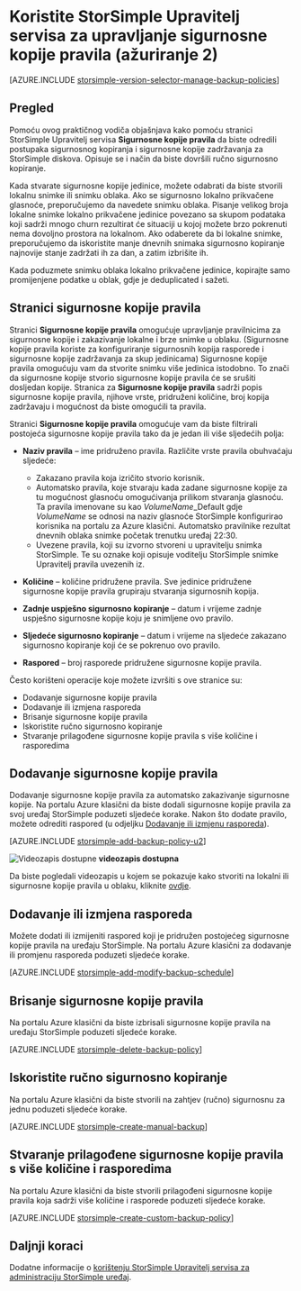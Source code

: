 <properties 
   pageTitle="Upravljanje pravilima sigurnosnu kopiju vašeg StorSimple | Microsoft Azure"
   description="U članku se objašnjava kako koristiti StorSimple Upravitelj servisa za stvaranje i upravljanje ručno sigurnosno kopiranje, sigurnosno kopiranje rasporede i sigurnosne kopije zadržavanju."
   services="storsimple"
   documentationCenter="NA"
   authors="SharS"
   manager="carmonm"
   editor=""/>
<tags 
   ms.service="storsimple"
   ms.devlang="NA"
   ms.topic="article"
   ms.tgt_pltfrm="NA"
   ms.workload="TBD"
   ms.date="05/10/2016"
   ms.author="v-sharos"/>

# <a name="use-the-storsimple-manager-service-to-manage-backup-policies-update-2"></a>Koristite StorSimple Upravitelj servisa za upravljanje sigurnosne kopije pravila (ažuriranje 2)

[AZURE.INCLUDE [storsimple-version-selector-manage-backup-policies](../../includes/storsimple-version-selector-manage-backup-policies.md)]

## <a name="overview"></a>Pregled

Pomoću ovog praktičnog vodiča objašnjava kako pomoću stranici StorSimple Upravitelj servisa **Sigurnosne kopije pravila** da biste odredili postupaka sigurnosnog kopiranja i sigurnosne kopije zadržavanja za StorSimple diskova. Opisuje se i način da biste dovršili ručno sigurnosno kopiranje.

Kada stvarate sigurnosne kopije jedinice, možete odabrati da biste stvorili lokalnu snimke ili snimku oblaka. Ako se sigurnosno lokalno prikvačene glasnoće, preporučujemo da navedete snimku oblaka. Pisanje velikog broja lokalne snimke lokalno prikvačene jedinice povezano sa skupom podataka koji sadrži mnogo churn rezultirat će situaciji u kojoj možete brzo pokrenuti nema dovoljno prostora na lokalnom. Ako odaberete da bi lokalne snimke, preporučujemo da iskoristite manje dnevnih snimaka sigurnosno kopiranje najnovije stanje zadržati ih za dan, a zatim izbrišite ih.

Kada poduzmete snimku oblaka lokalno prikvačene jedinice, kopirajte samo promijenjene podatke u oblak, gdje je deduplicated i sažeti. 

## <a name="the-backup-policies-page"></a>Stranici sigurnosne kopije pravila

Stranici **Sigurnosne kopije pravila** omogućuje upravljanje pravilnicima za sigurnosne kopije i zakazivanje lokalne i brze snimke u oblaku. (Sigurnosne kopije pravila koriste za konfiguriranje sigurnosnih kopija rasporede i sigurnosne kopije zadržavanja za skup jedinicama) Sigurnosne kopije pravila omogućuju vam da stvorite snimku više jedinica istodobno. To znači da sigurnosne kopije stvorio sigurnosne kopije pravila će se srušiti dosljedan kopije. Stranica za **Sigurnosne kopije pravila** sadrži popis sigurnosne kopije pravila, njihove vrste, pridruženi količine, broj kopija zadržavaju i mogućnost da biste omogućili ta pravila.

Stranici **Sigurnosne kopije pravila** omogućuje vam da biste filtrirali postojeća sigurnosne kopije pravila tako da je jedan ili više sljedećih polja:

- **Naziv pravila** – ime pridruženo pravila. Različite vrste pravila obuhvaćaju sljedeće:

   - Zakazano pravila koja izričito stvorio korisnik.
   - Automatsko pravila, koje stvaraju kada zadane sigurnosne kopije za tu mogućnost glasnoću omogućivanja prilikom stvaranja glasnoću. Ta pravila imenovane su kao *VolumeName*_Default gdje *VolumeName* se odnosi na naziv glasnoće StorSimple konfigurirao korisnika na portalu za Azure klasični. Automatsko pravilnike rezultat dnevnih oblaka snimke početak trenutku uređaj 22:30.
   - Uvezene pravila, koji su izvorno stvoreni u upravitelju snimka StorSimple. Te su oznake koji opisuje voditelju StorSimple snimke Upravitelj pravila uvezenih iz.

- **Količine** – količine pridružene pravila. Sve jedinice pridružene sigurnosne kopije pravila grupiraju stvaranja sigurnosnih kopija.

- **Zadnje uspješno sigurnosno kopiranje** – datum i vrijeme zadnje uspješno sigurnosne kopije koju je snimljene ovo pravilo.

- **Sljedeće sigurnosno kopiranje** – datum i vrijeme na sljedeće zakazano sigurnosno kopiranje koji će se pokrenuo ovo pravilo.

- **Raspored** – broj rasporede pridružene sigurnosne kopije pravila.

Često korišteni operacije koje možete izvršiti s ove stranice su:

- Dodavanje sigurnosne kopije pravila 
- Dodavanje ili izmjena rasporeda 
- Brisanje sigurnosne kopije pravila 
- Iskoristite ručno sigurnosno kopiranje 
- Stvaranje prilagođene sigurnosne kopije pravila s više količine i rasporedima 

## <a name="add-a-backup-policy"></a>Dodavanje sigurnosne kopije pravila

Dodavanje sigurnosne kopije pravila za automatsko zakazivanje sigurnosne kopije. Na portalu Azure klasični da biste dodali sigurnosne kopije pravila za svoj uređaj StorSimple poduzeti sljedeće korake. Nakon što dodate pravilo, možete odrediti raspored (u odjeljku [Dodavanje ili izmjenu rasporeda](#add-or-modify-a-schedule)).

[AZURE.INCLUDE [storsimple-add-backup-policy-u2](../../includes/storsimple-add-backup-policy-u2.md)]

![Videozapis dostupne](./media/storsimple-manage-backup-policies-u2/Video_icon.png) **videozapis dostupna**

Da biste pogledali videozapis u kojem se pokazuje kako stvoriti na lokalni ili sigurnosne kopije pravila u oblaku, kliknite [ovdje](https://azure.microsoft.com/documentation/videos/create-storsimple-backup-policies/).


## <a name="add-or-modify-a-schedule"></a>Dodavanje ili izmjena rasporeda

Možete dodati ili izmijeniti raspored koji je pridružen postojećeg sigurnosne kopije pravila na uređaju StorSimple. Na portalu Azure klasični za dodavanje ili promjenu rasporeda poduzeti sljedeće korake.

[AZURE.INCLUDE [storsimple-add-modify-backup-schedule](../../includes/storsimple-add-modify-backup-schedule-u2.md)]

## <a name="delete-a-backup-policy"></a>Brisanje sigurnosne kopije pravila

Na portalu Azure klasični da biste izbrisali sigurnosne kopije pravila na uređaju StorSimple poduzeti sljedeće korake.

[AZURE.INCLUDE [storsimple-delete-backup-policy](../../includes/storsimple-delete-backup-policy.md)]


## <a name="take-a-manual-backup"></a>Iskoristite ručno sigurnosno kopiranje

Na portalu Azure klasični da biste stvorili na zahtjev (ručno) sigurnosnu za jednu poduzeti sljedeće korake.

[AZURE.INCLUDE [storsimple-create-manual-backup](../../includes/storsimple-create-manual-backup.md)]

## <a name="create-a-custom-backup-policy-with-multiple-volumes-and-schedules"></a>Stvaranje prilagođene sigurnosne kopije pravila s više količine i rasporedima

Na portalu Azure klasični da biste stvorili prilagođeni sigurnosne kopije pravila koja sadrži više količine i rasporede poduzeti sljedeće korake.

[AZURE.INCLUDE [storsimple-create-custom-backup-policy](../../includes/storsimple-create-custom-backup-policy-u2.md)]


## <a name="next-steps"></a>Daljnji koraci

Dodatne informacije o [korištenju StorSimple Upravitelj servisa za administraciju StorSimple uređaj](storsimple-manager-service-administration.md).
